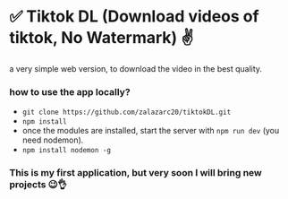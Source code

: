 # ✅ Tiktok DL (Download videos of tiktok, No Watermark) ✌️

a very simple web version, to download the video in the best quality.

### how to use the app locally?
- `git clone https://github.com/zalazarc20/tiktokDL.git`
- `npm install`
- once the modules are installed, start the server with `npm run dev` (you need nodemon).
- `npm install nodemon -g`

### This is my first application, but very soon I will bring new projects 😉👌
